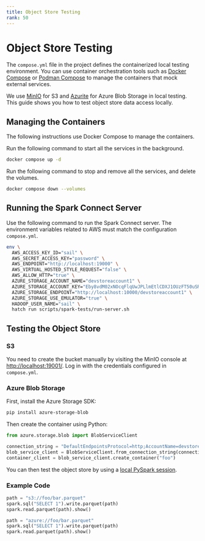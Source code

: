 ```yaml
---
title: Object Store Testing
rank: 50
---
```


# Object Store Testing

The `compose.yml` file in the project defines the containerized local testing environment.
You can use container orchestration tools such as [Docker Compose](https://docs.docker.com/compose/)
or [Podman Compose](https://github.com/containers/podman-compose) to manage the containers that mock external services.

We use [MinIO](https://min.io/) for S3 and [Azurite](https://github.com/Azure/Azurite) for Azure Blob Storage in local testing.
This guide shows you how to test object store data access locally.

## Managing the Containers

<!-- TODO: add instructions for Podman Compose -->

The following instructions use Docker Compose to manage the containers.

Run the following command to start all the services in the background.

```bash
docker compose up -d
```

Run the following command to stop and remove all the services, and delete the volumes.

```bash
docker compose down --volumes
```

## Running the Spark Connect Server

Use the following command to run the Spark Connect server.
The environment variables related to AWS must match the configuration `compose.yml`.

```bash
env \
  AWS_ACCESS_KEY_ID="sail" \
  AWS_SECRET_ACCESS_KEY="password" \
  AWS_ENDPOINT="http://localhost:19000" \
  AWS_VIRTUAL_HOSTED_STYLE_REQUEST="false" \
  AWS_ALLOW_HTTP="true" \
  AZURE_STORAGE_ACCOUNT_NAME="devstoreaccount1" \
  AZURE_STORAGE_ACCOUNT_KEY="Eby8vdM02xNOcqFlqUwJPLlmEtlCDXJ1OUzFT50uSRZ6IFsuFq2UVErCz4I6tq/K1SZFPTOtr/KBHBeksoGMGw==" \
  AZURE_STORAGE_ENDPOINT="http://localhost:10000/devstoreaccount1" \
  AZURE_STORAGE_USE_EMULATOR="true" \
  HADOOP_USER_NAME="sail" \
  hatch run scripts/spark-tests/run-server.sh
```

## Testing the Object Store

### S3

You need to create the bucket manually by visiting the MinIO console at <http://localhost:19001/>.
Log in with the credentials configured in `compose.yml`.

### Azure Blob Storage

First, install the Azure Storage SDK:

```bash
pip install azure-storage-blob
```

Then create the container using Python:

```python
from azure.storage.blob import BlobServiceClient

connection_string = "DefaultEndpointsProtocol=http;AccountName=devstoreaccount1;AccountKey=Eby8vdM02xNOcqFlqUwJPLlmEtlCDXJ1OUzFT50uSRZ6IFsuFq2UVErCz4I6tq/K1SZFPTOtr/KBHBeksoGMGw==;BlobEndpoint=http://localhost:10000/devstoreaccount1;"
blob_service_client = BlobServiceClient.from_connection_string(connection_string)
container_client = blob_service_client.create_container("foo")
```

You can then test the object store by using a [local PySpark session](./pyspark-local.md).

### Example Code

```python
path = "s3://foo/bar.parquet"
spark.sql("SELECT 1").write.parquet(path)
spark.read.parquet(path).show()

path = "azure://foo/bar.parquet"
spark.sql("SELECT 1").write.parquet(path)
spark.read.parquet(path).show()
```
